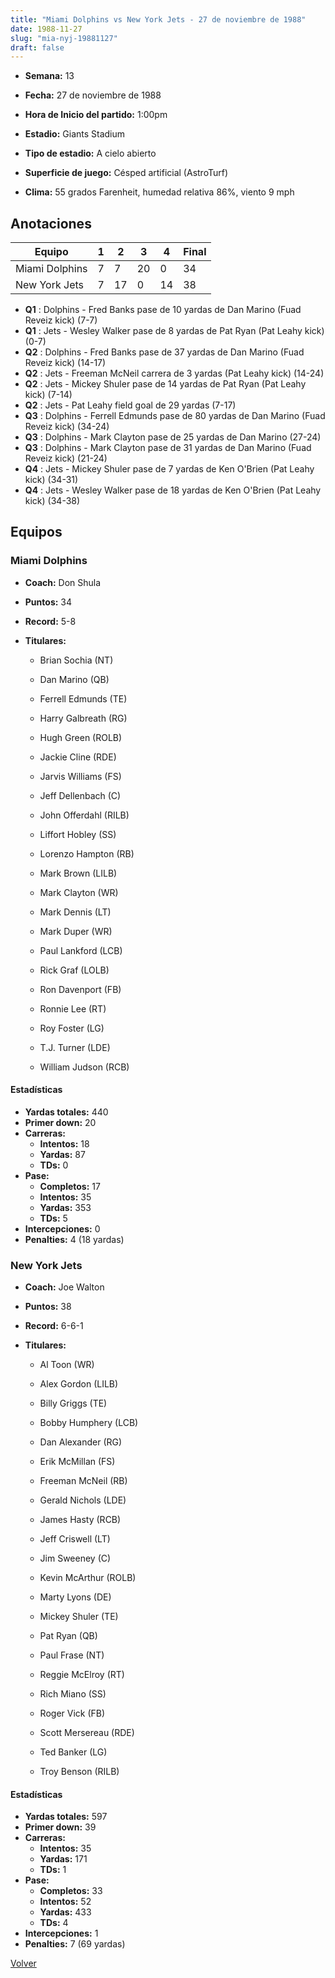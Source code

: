 ```yaml
---
title: "Miami Dolphins vs New York Jets - 27 de noviembre de 1988"
date: 1988-11-27
slug: "mia-nyj-19881127"
draft: false
---
```


* **Semana:** 13
* **Fecha:** 27 de noviembre de 1988

* **Hora de Inicio del partido:** 1:00pm
* **Estadio:** Giants Stadium
* **Tipo de estadio:** A cielo abierto
* **Superficie de juego:** Césped artificial (AstroTurf)
* **Clima:** 55 grados Farenheit, humedad relativa 86%, viento 9 mph





## Anotaciones
| Equipo | 1 | 2 | 3 | 4 | Final |
|--------|---|---|---|---|-------|
| Miami Dolphins  | 7 | 7 | 20 | 0  | 34 |
| New York Jets  | 7 | 17 | 0 | 14  | 38 |
* **Q1** : Dolphins - Fred Banks pase de 10 yardas de Dan Marino (Fuad Reveiz kick) (7-7)
* **Q1** : Jets - Wesley Walker pase de 8 yardas de Pat Ryan (Pat Leahy kick) (0-7)
* **Q2** : Dolphins - Fred Banks pase de 37 yardas de Dan Marino (Fuad Reveiz kick) (14-17)
* **Q2** : Jets - Freeman McNeil carrera de 3 yardas (Pat Leahy kick) (14-24)
* **Q2** : Jets - Mickey Shuler pase de 14 yardas de Pat Ryan (Pat Leahy kick) (7-14)
* **Q2** : Jets - Pat Leahy field goal de 29 yardas (7-17)
* **Q3** : Dolphins - Ferrell Edmunds pase de 80 yardas de Dan Marino (Fuad Reveiz kick) (34-24)
* **Q3** : Dolphins - Mark Clayton pase de 25 yardas de Dan Marino (27-24)
* **Q3** : Dolphins - Mark Clayton pase de 31 yardas de Dan Marino (Fuad Reveiz kick) (21-24)
* **Q4** : Jets - Mickey Shuler pase de 7 yardas de Ken O'Brien (Pat Leahy kick) (34-31)
* **Q4** : Jets - Wesley Walker pase de 18 yardas de Ken O'Brien (Pat Leahy kick) (34-38)


## Equipos


### Miami Dolphins
* **Coach:** Don Shula
* **Puntos:** 34
* **Record:** 5-8
* **Titulares:** 

  * Brian Sochia (NT) 

  * Dan Marino (QB) 

  * Ferrell Edmunds (TE) 

  * Harry Galbreath (RG) 

  * Hugh Green (ROLB) 

  * Jackie Cline (RDE) 

  * Jarvis Williams (FS) 

  * Jeff Dellenbach (C) 

  * John Offerdahl (RILB) 

  * Liffort Hobley (SS) 

  * Lorenzo Hampton (RB) 

  * Mark Brown (LILB) 

  * Mark Clayton (WR) 

  * Mark Dennis (LT) 

  * Mark Duper (WR) 

  * Paul Lankford (LCB) 

  * Rick Graf (LOLB) 

  * Ron Davenport (FB) 

  * Ronnie Lee (RT) 

  * Roy Foster (LG) 

  * T.J. Turner (LDE) 

  * William Judson (RCB) 

#### Estadísticas
* **Yardas totales:** 440
* **Primer down:** 20
* **Carreras:**
  * **Intentos:** 18
  * **Yardas:** 87
  * **TDs:** 0
* **Pase:**
  * **Completos:** 17
  * **Intentos:** 35
  * **Yardas:** 353
  * **TDs:** 5
* **Intercepciones:** 0
* **Penalties:** 4 (18 yardas)

### New York Jets
* **Coach:** Joe Walton
* **Puntos:** 38
* **Record:** 6-6-1
* **Titulares:** 

  * Al Toon (WR) 

  * Alex Gordon (LILB) 

  * Billy Griggs (TE) 

  * Bobby Humphery (LCB) 

  * Dan Alexander (RG) 

  * Erik McMillan (FS) 

  * Freeman McNeil (RB) 

  * Gerald Nichols (LDE) 

  * James Hasty (RCB) 

  * Jeff Criswell (LT) 

  * Jim Sweeney (C) 

  * Kevin McArthur (ROLB) 

  * Marty Lyons (DE) 

  * Mickey Shuler (TE) 

  * Pat Ryan (QB) 

  * Paul Frase (NT) 

  * Reggie McElroy (RT) 

  * Rich Miano (SS) 

  * Roger Vick (FB) 

  * Scott Mersereau (RDE) 

  * Ted Banker (LG) 

  * Troy Benson (RILB) 

#### Estadísticas
* **Yardas totales:** 597
* **Primer down:** 39
* **Carreras:**
  * **Intentos:** 35
  * **Yardas:** 171
  * **TDs:** 1
* **Pase:**
  * **Completos:** 33
  * **Intentos:** 52
  * **Yardas:** 433
  * **TDs:** 4
* **Intercepciones:** 1
* **Penalties:** 7 (69 yardas)


[Volver](/historia/1988)
